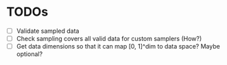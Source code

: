 # TODOs

- [ ] Validate sampled data
- [ ] Check sampling covers all valid data for custom samplers (How?)
- [ ] Get data dimensions so that it can map [0, 1]^dim to data space? Maybe optional?

